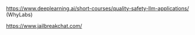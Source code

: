 https://www.deeplearning.ai/short-courses/quality-safety-llm-applications/ (WhyLabs)  

https://www.jailbreakchat.com/  

